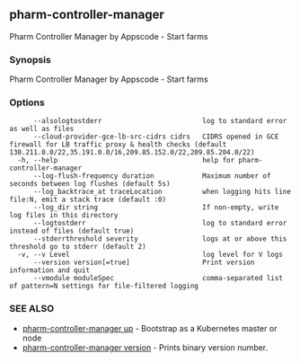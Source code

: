 ## pharm-controller-manager

Pharm Controller Manager by Appscode - Start farms

### Synopsis


Pharm Controller Manager by Appscode - Start farms

### Options

```
      --alsologtostderr                         log to standard error as well as files
      --cloud-provider-gce-lb-src-cidrs cidrs   CIDRS opened in GCE firewall for LB traffic proxy & health checks (default 130.211.0.0/22,35.191.0.0/16,209.85.152.0/22,209.85.204.0/22)
  -h, --help                                    help for pharm-controller-manager
      --log-flush-frequency duration            Maximum number of seconds between log flushes (default 5s)
      --log_backtrace_at traceLocation          when logging hits line file:N, emit a stack trace (default :0)
      --log_dir string                          If non-empty, write log files in this directory
      --logtostderr                             log to standard error instead of files (default true)
      --stderrthreshold severity                logs at or above this threshold go to stderr (default 2)
  -v, --v Level                                 log level for V logs
      --version version[=true]                  Print version information and quit
      --vmodule moduleSpec                      comma-separated list of pattern=N settings for file-filtered logging
```

### SEE ALSO
* [pharm-controller-manager up](pharm-controller-manager_up.md)	 - Bootstrap as a Kubernetes master or node
* [pharm-controller-manager version](pharm-controller-manager_version.md)	 - Prints binary version number.

